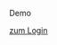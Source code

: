 <ui-title>Demo</ui-title>

<a href="https://web-auth.gastr.io/dmz/login">
  <ui-button class="w-full">
    <icon name="lucide:arrow-right-to-line"></icon>
    zum Login
  </ui-button>
</a>
